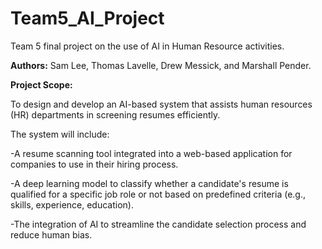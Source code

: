# Team5_AI_Project

Team 5 final project on the use of AI in Human Resource activities. 

**Authors:** Sam Lee, Thomas Lavelle, Drew Messick, and Marshall Pender.  

**Project Scope:** 

To design and develop an AI-based system that assists human resources (HR) departments in screening resumes efficiently. 

The system will include:

-A resume scanning tool integrated into a web-based application for companies to use in their hiring process.

-A deep learning model to classify whether a candidate's resume is qualified for a specific job role or not based on predefined criteria (e.g., skills, experience, education).

-The integration of AI to streamline the candidate selection process and reduce human bias.


